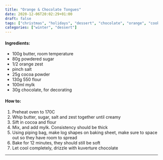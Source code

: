 ```yaml
---
title: "Orange & Chocolate Tongues"
date: 2020-12-06T20:02:29+01:00
draft: false
tags: ["christmas", "holidays", "dessert", "chocolate", "orange", "cookies"]
categories: ["winter", "dessert"]
---
```


#### Ingredients:


* 100g butter, room temperature
* 80g powdered sugar
* 1/2 orange zest
* pinch salt
* 25g cocoa powder
* 130g 550 flour
* 100ml mylk
* 30g chocolate, for decorating

#### How to:

1. Preheat oven to 170C
2. Whip butter, sugar, salt and zest together until creamy
3. Sift in cocoa and flour
4. Mix, and add mylk. Consistency should be thick
5. Using piping bag, make log shapes on baking sheet, make sure to space out so they have room to spread
6. Bake for 12 minutes, they should still be soft
7. Let cool completely, drizzle with kuverture chocolate


---
